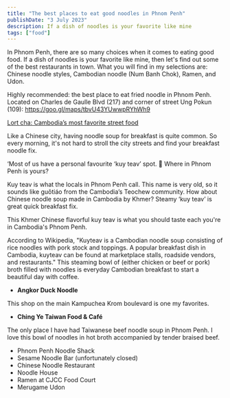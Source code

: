 ```yaml
---
title: "The best places to eat good noodles in Phnom Penh"
publishDate: "3 July 2023"
description: If a dish of noodles is your favorite like mine
tags: ["food"]
---
```


In Phnom Penh, there are so many choices when it comes to eating good food. If a dish of noodles is your favorite like mine, then let's find out some of the best restaurants in town. What you will find in my selections are: Chinese noodle styles, Cambodian noodle (Num Banh Chok), Ramen, and Udon.

 Highly recommended: the best place to eat fried noodle in Phnom Penh. Located on Charles de Gaulle Blvd (217) and corner of street Ung Pokun (109): https://goo.gl/maps/tbvU43YUwwpRYhWh9

[Lort cha: Cambodia’s most favorite street food](https://cambopedia.com/lort-cha-cambodia-street-food/)

Like a Chinese city, having noodle soup for breakfast is quite common. So every morning, it's not hard to stroll the city streets and find your breakfast noodle fix.

‘Most of us have a personal favourite ‘kuy teav’ spot. 🍜 Where in Phnom Penh is yours?

Kuy teav is what the locals in Phnom Penh call. This name is very old, so it sounds like guǒtiáo from the Cambodia’s Teochew community. How about Chinese noodle soup made in Cambodia by Khmer? Steamy ‘kuy teav’ is great quick breakfast fix.

This Khmer Chinese flavorful kuy teav is what you should taste each you're in Cambodia's Phnom Penh.

According to Wikipedia, "Kuyteav is a Cambodian noodle soup consisting of rice noodles with pork stock and toppings. A popular breakfast dish in Cambodia, kuyteav can be found at marketplace stalls, roadside vendors, and restaurants." This steaming bowl of (either chicken or beef or pork) broth filled with noodles is everyday Cambodian breakfast to start a beautiful day with coffee.

- **Angkor Duck Noodle**

This shop on the main Kampuchea Krom boulevard is one my favorites.

- **Ching Ye Taiwan Food & Café**

The only place I have had Taiwanese beef noodle soup in Phnom Penh. I love this bowl of noodles in hot broth accompanied by tender braised beef.

- Phnom Penh Noodle Shack
- Sesame Noodle Bar (unfortunately closed)
- Chinese Noodle Restaurant
- Noodle House
- Ramen at CJCC Food Court
- Merugame Udon

